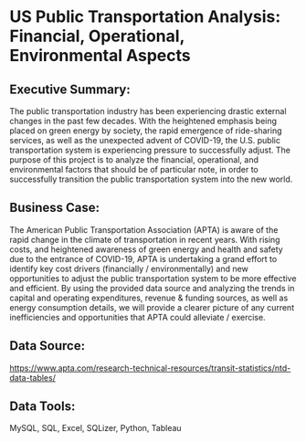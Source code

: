 # US Public Transportation Analysis: Financial, Operational, Environmental Aspects

## Executive Summary:
The public transportation industry has been experiencing drastic external changes in the past few decades. With the heightened emphasis being placed on green energy by society, the rapid emergence of ride-sharing services, as well as the unexpected advent of COVID-19, the U.S. public transportation system is experiencing pressure to successfully adjust. The purpose of this project is to analyze the financial, operational, and environmental factors that should be of particular note, in order to successfully transition the public transportation system into the new world.

## Business Case:
The American Public Transportation Association (APTA) is aware of the rapid change in the climate of transportation in recent years. With rising costs, and heightened awareness of green energy and health and safety due to the entrance of COVID-19, APTA is undertaking a grand effort to identify key cost drivers (financially / environmentally) and new opportunities to adjust the public transportation system to be more effective and efficient. By using the provided data source and analyzing the trends in capital and operating expenditures, revenue & funding sources, as well as energy consumption details, we will provide a clearer picture of any current inefficiencies and opportunities that APTA could alleviate / exercise.

## Data Source:
https://www.apta.com/research-technical-resources/transit-statistics/ntd-data-tables/

## Data Tools:
MySQL, SQL, Excel, SQLizer, Python, Tableau
